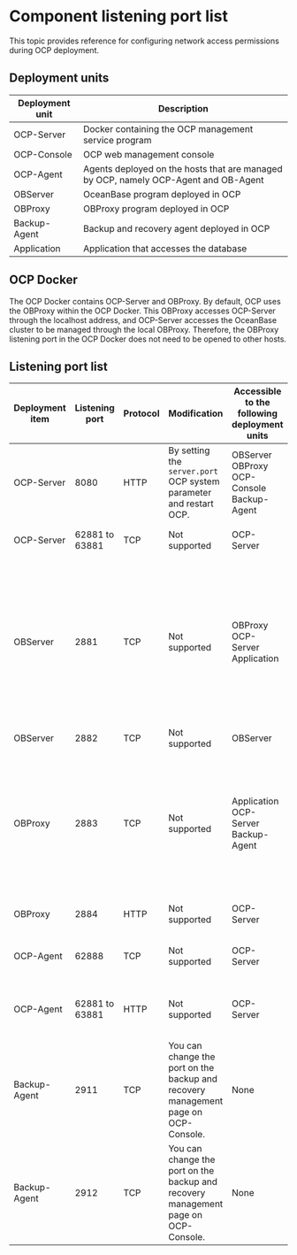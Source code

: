 Component listening port list 
==================================================

This topic provides reference for configuring network access permissions during OCP deployment. 

Deployment units 
-------------------------------------



| Deployment unit |                                     Description                                     |
|-----------------|-------------------------------------------------------------------------------------|
| OCP-Server      | Docker containing the OCP management service program                                |
| OCP-Console     | OCP web management console                                                          |
| OCP-Agent       | Agents deployed on the hosts that are managed by OCP, namely OCP-Agent and OB-Agent |
| OBServer        | OceanBase program deployed in OCP                                                   |
| OBProxy         | OBProxy program deployed in OCP                                                     |
| Backup-Agent    | Backup and recovery agent deployed in OCP                                           |
| Application     | Application that accesses the database                                              |



**OCP Docker** 
-----------------------------------

The OCP Docker contains OCP-Server and OBProxy. By default, OCP uses the OBProxy within the OCP Docker. This OBProxy accesses OCP-Server through the localhost address, and OCP-Server accesses the OceanBase cluster to be managed through the local OBProxy. Therefore, the OBProxy listening port in the OCP Docker does not need to be opened to other hosts.

Listening port list 
----------------------------------------



| Deployment item | Listening port | Protocol |                                              Modification                                              |                       Accessible to the following deployment units                        |                                                                                                                                                                                                                                       Remarks                                                                                                                                                                                                                                        |
|-----------------|----------------|----------|--------------------------------------------------------------------------------------------------------|-------------------------------------------------------------------------------------------|--------------------------------------------------------------------------------------------------------------------------------------------------------------------------------------------------------------------------------------------------------------------------------------------------------------------------------------------------------------------------------------------------------------------------------------------------------------------------------------|
| OCP-Server      | 8080           | HTTP     | By setting the  `server.port` OCP system parameter and restart OCP. | OBServer OBProxy OCP-Console Backup-Agent | The web service of the OCP-Server listens to the port. In general, other components access OCP-Server through SLB or DNS address.                                                                                                                                                                                                                                                                                                                                                    |
| OCP-Server      | 62881 to 63881 | TCP      | Not supported                                                                                          | OCP-Server                                                                                | Port for the communication between the monitor worker processes in OCP-Server.                                                                                                                                                                                                                                                                                                                                                                                                       |
| OBServer        | 2881           | TCP      | Not supported                                                                                          | OBProxy OCP-Server Application                            | 1. OBServer SQL listening port. </br>  2. By default, OCP-Server accesses OCP-Server through OBProxy. You can set the OCP system parameter  `obsdk.ob.connection.mode` to  `direct` to enable OCP-Server to access OBServer through direct connection. </br>  3. We recommend that you do not use direct connection to access OBServer.    |
| OBServer        | 2882           | TCP      | Not supported                                                                                          | OBServer                                                                                  | RPC communication port between OBServers.                                                                                                                                                                                                                                                                                                                                                                                                                                            |
| OBProxy         | 2883           | TCP      | Not supported                                                                                          | Application OCP-Server Backup-Agent                       | 1. OBProxy listening port. </br>  2. Applications access OBServer through OBProxy in general. </br>  3. By default, OCP-Server accesses OBServer through the OBProxy within its own Docker. You can set the OCP system parameter  `ocp.system.obproxy.address` to enable OCP-Server to access OBServer through an external OBProxy.                        |
| OBProxy         | 2884           | HTTP     | Not supported                                                                                          | OCP-Server                                                                                | Listening port of the monitoring metrics API of OBProxy.                                                                                                                                                                                                                                                                                                                                                                                                                             |
| OCP-Agent       | 62888          | TCP      | Not supported                                                                                          | OCP-Server                                                                                | OCP-Agent RPC listening port, which is used to receive commands from OCP-Server.                                                                                                                                                                                                                                                                                                                                                                                                     |
| OCP-Agent       | 62881 to 63881 | HTTP     | Not supported                                                                                          | OCP-Server                                                                                | Listening port of the monitoring metrics API of OCP-Agent. OCP-Agent uses an unused port within this range.                                                                                                                                                                                                                                                                                                                                                                          |
| Backup-Agent    | 2911           | TCP      | You can change the port on the backup and recovery management page on OCP-Console.                     | None                                                                                      | Local listening port of Backup-Agent for performing backup. The port is not open to external access. If the port is used by another program, the Backup-Agent program will fail to start.                                                                                                                                                                                                                                                                                            |
| Backup-Agent    | 2912           | TCP      | You can change the port on the backup and recovery management page on OCP-Console.                     | None                                                                                      | Local listening port of Backup-Agent for performing recovery. The port is not open to external access. If the port is used by another program, the Backup-Agent program will fail to start.                                                                                                                                                                                                                                                                                          |


